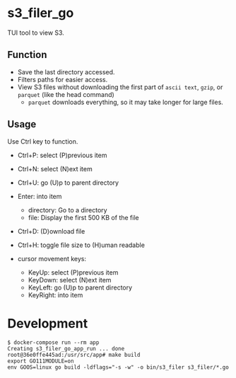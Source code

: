 # s3_filer_go

TUI tool to view S3.

## Function

- Save the last directory accessed.
- Filters paths for easier access.
- View S3 files without downloading the first part of `ascii text`, `gzip`, or `parquet` (like the head command)
    - `parquet` downloads everything, so it may take longer for large files.

## Usage

Use Ctrl key to function.

- Ctrl+P: select (P)previous item
- Ctrl+N: select (N)ext item
- Ctrl+U: go (U)p to parent directory
- Enter: into item
    - directory: Go to a directory
    - file: Display the first 500 KB of the file
- Ctrl+D: (D)ownload file
- Ctrl+H: toggle file size to (H)uman readable

- cursor movement keys:
    - KeyUp: select (P)previous item
    - KeyDown: select (N)ext item
    - KeyLeft: go (U)p to parent directory
    - KeyRight: into item

# Development

```
$ docker-compose run --rm app
Creating s3_filer_go_app_run ... done
root@36e0ffe445ad:/usr/src/app# make build
export GO111MODULE=on
env GOOS=linux go build -ldflags="-s -w" -o bin/s3_filer s3_filer/*.go
```
